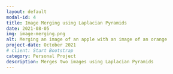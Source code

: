 ```yaml
---
layout: default
modal-id: 4
title: Image Merging using Laplacian Pyramids
date: 2021-08-05
img: image-merging.png
alt: Merging an image of an apple with an image of an orange
project-date: October 2021
# client: Start Bootstrap
category: Personal Project
description: Merges two images using Laplacian Pyramids
---
```

